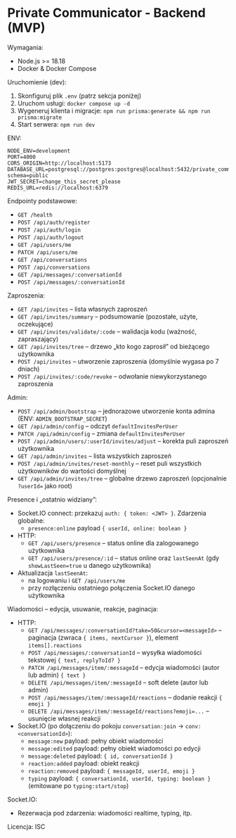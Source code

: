 # Private Communicator - Backend (MVP)

Wymagania:
- Node.js >= 18.18
- Docker & Docker Compose

Uruchomienie (dev):
1. Skonfiguruj plik `.env` (patrz sekcja poniżej)
2. Uruchom usługi: `docker compose up -d`
3. Wygeneruj klienta i migracje: `npm run prisma:generate && npm run prisma:migrate`
4. Start serwera: `npm run dev`

ENV:
```
NODE_ENV=development
PORT=4000
CORS_ORIGIN=http://localhost:5173
DATABASE_URL=postgresql://postgres:postgres@localhost:5432/private_communicator?schema=public
JWT_SECRET=change_this_secret_please
REDIS_URL=redis://localhost:6379
```

Endpointy podstawowe:
- `GET /health`
- `POST /api/auth/register`
- `POST /api/auth/login`
- `POST /api/auth/logout`
- `GET /api/users/me`
- `PATCH /api/users/me`
- `GET /api/conversations`
- `POST /api/conversations`
- `GET /api/messages/:conversationId`
- `POST /api/messages/:conversationId`

Zaproszenia:
- `GET /api/invites` – lista własnych zaproszeń
- `GET /api/invites/summary` – podsumowanie (pozostałe, użyte, oczekujące)
- `GET /api/invites/validate/:code` – walidacja kodu (ważność, zapraszający)
- `GET /api/invites/tree` – drzewo „kto kogo zaprosił” od bieżącego użytkownika
- `POST /api/invites` – utworzenie zaproszenia (domyślnie wygasa po 7 dniach)
- `POST /api/invites/:code/revoke` – odwołanie niewykorzystanego zaproszenia

Admin:
- `POST /api/admin/bootstrap` – jednorazowe utworzenie konta admina (ENV: `ADMIN_BOOTSTRAP_SECRET`)
- `GET /api/admin/config` – odczyt `defaultInvitesPerUser`
- `PATCH /api/admin/config` – zmiana `defaultInvitesPerUser`
- `POST /api/admin/users/:userId/invites/adjust` – korekta puli zaproszeń użytkownika
- `GET /api/admin/invites` – lista wszystkich zaproszeń
- `POST /api/admin/invites/reset-monthly` – reset puli wszystkich użytkowników do wartości domyślnej
- `GET /api/admin/invites/tree` – globalne drzewo zaproszeń (opcjonalnie `?userId=` jako root)

Presence i „ostatnio widziany”:
- Socket.IO connect: przekazuj `auth: { token: <JWT> }`. Zdarzenia globalne:
  - `presence:online` payload `{ userId, online: boolean }`
- HTTP:
  - `GET /api/users/presence` – status online dla zalogowanego użytkownika
  - `GET /api/users/presence/:id` – status online oraz `lastSeenAt` (gdy `showLastSeen=true` u danego użytkownika)
- Aktualizacja `lastSeenAt`:
  - na logowaniu i `GET /api/users/me`
  - przy rozłączeniu ostatniego połączenia Socket.IO danego użytkownika

Wiadomości – edycja, usuwanie, reakcje, paginacja:
- HTTP:
  - `GET /api/messages/:conversationId?take=50&cursor=<messageId>` – paginacja (zwraca `{ items, nextCursor }`), element `items[].reactions`
  - `POST /api/messages/:conversationId` – wysyłka wiadomości tekstowej `{ text, replyToId? }`
  - `PATCH /api/messages/item/:messageId` – edycja wiadomości (autor lub admin) `{ text }`
  - `DELETE /api/messages/item/:messageId` – soft delete (autor lub admin)
  - `POST /api/messages/item/:messageId/reactions` – dodanie reakcji `{ emoji }`
  - `DELETE /api/messages/item/:messageId/reactions?emoji=...` – usunięcie własnej reakcji
- Socket.IO (po dołączeniu do pokoju `conversation:join` → `conv:<conversationId>`):
  - `message:new` payload: pełny obiekt wiadomości
  - `message:edited` payload: pełny obiekt wiadomości po edycji
  - `message:deleted` payload: `{ id, conversationId }`
  - `reaction:added` payload: obiekt reakcji
  - `reaction:removed` payload: `{ messageId, userId, emoji }`
  - `typing` payload: `{ conversationId, userId, typing: boolean }` (emitowane po `typing:start/stop`)

Socket.IO:
- Rezerwacja pod zdarzenia: wiadomości realtime, typing, itp.

Licencja: ISC

